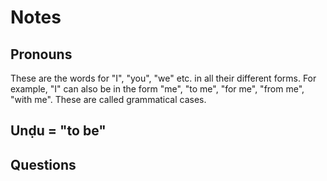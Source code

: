 # Notes

## Pronouns

These are the words for "I", "you", "we" etc. in all their different forms. For example, "I" can also be in the form "me", "to me", "for me", "from me", "with me". These are called grammatical cases.

## **Unḍu** = "to be"

## Questions


